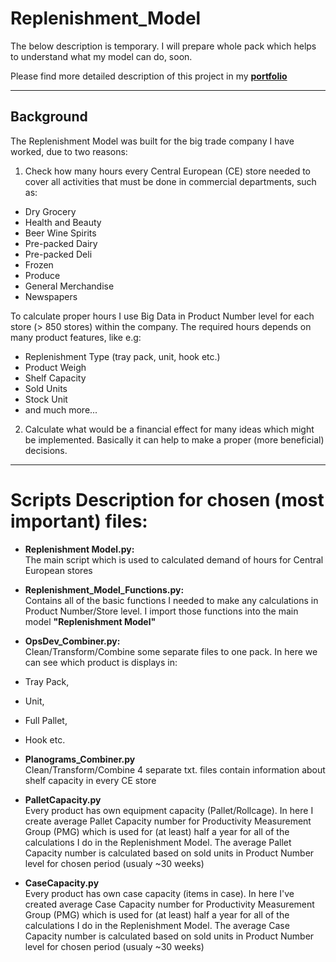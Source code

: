 # Replenishment_Model
The below description is temporary. I will prepare whole pack which helps to understand what my model can do, soon. 

Please find more detailed description of this project in my **[portfolio](www.mariuszborycki.com)**

---
## Background
The Replenishment Model was built for the big trade company I have worked, due to two reasons:
1. Check how many hours every Central European (CE) store needed to cover all activities that must be done in commercial departments, such as:
- Dry Grocery
- Health and Beauty
- Beer Wine Spirits
- Pre-packed Dairy
- Pre-packed Deli
- Frozen
- Produce
- General Merchandise
- Newspapers

To calculate proper hours I use Big Data in Product Number level for each store (> 850 stores) within the company.
The required hours depends on many product features, like e.g:
- Replenishment Type (tray pack, unit, hook etc.)
- Product Weigh
- Shelf Capacity
- Sold Units
- Stock Unit
- and much more...

2. Calculate what would be a financial effect for many ideas which might be implemented. Basically it can help to make a proper (more beneficial) decisions.

---
# Scripts Description for chosen (most important) files: 

- **Replenishment Model.py:**<br>
The main script which is used to calculated demand of hours for Central European stores

- **Replenishment_Model_Functions.py:**<br>
Contains all of the basic functions I needed to make any calculations in Product Number/Store level. I import those functions into the main model __**"Replenishment Model"**__

- **OpsDev_Combiner.py:**<br>
Clean/Transform/Combine some separate files to one pack. In here we can see which product is displays in: 
- Tray Pack, 
- Unit, 
- Full Pallet, 
- Hook etc.

- **Planograms_Combiner.py**<br>
Clean/Transform/Combine 4 separate txt. files contain information about shelf capacity in every CE store

- **PalletCapacity.py**<br>
Every product has own equipment capacity (Pallet/Rollcage). In here I create average Pallet Capacity number for Productivity Measurement Group (PMG) which is used for (at least) half a year for all of the calculations I do in the Replenishment Model. The average Pallet Capacity number is calculated based on sold units in Product Number level for chosen period (usualy ~30 weeks) 

- **CaseCapacity.py**<br>
Every product has own case capacity (items in case). In here I've created average Case Capacity number for Productivity Measurement Group (PMG) which is used for (at least) half a year for all of the calculations I do in the Replenishment Model. The average Case Capacity number is calculated based on sold units in Product Number level for chosen period (usualy ~30 weeks) 
